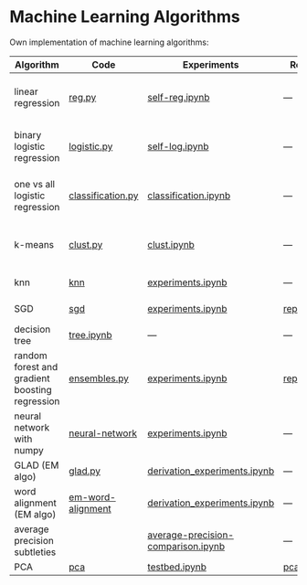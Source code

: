 # Machine Learning Algorithms

Own implementation of machine learning algorithms:

| Algorithm                                      | Code                                                         | Experiments                                                  | Report                                                       | Source                                                       |
| ---------------------------------------------- | ------------------------------------------------------------ | ------------------------------------------------------------ | ------------------------------------------------------------ | ------------------------------------------------------------ |
| linear regression                              | [reg.py](https://github.com/voorhs/Machine-Learning-Algorithms/blob/main/linear-regression/reg.py) | [self-reg.ipynb](https://github.com/voorhs/Machine-Learning-Algorithms/blob/main/linear-regression/self-reg.ipynb) | —                                                            | Andrew Ng’s old course, [new one](https://www.coursera.org/learn/machine-learning?specialization=machine-learning-introduction) |
| binary logistic regression                     | [logistic.py](https://github.com/voorhs/Machine-Learning-Algorithms/blob/main/binary-logistic-regression/logistic.py) | [self-log.ipynb](https://github.com/voorhs/Machine-Learning-Algorithms/blob/main/binary-logistic-regression/self-log.ipynb) | —                                                            | Andrew Ng’s old course, [new one](https://www.coursera.org/learn/machine-learning?specialization=machine-learning-introduction) |
| one vs all logistic regression                 | [classification.py](https://github.com/voorhs/Machine-Learning-Algorithms/blob/main/onevsall-logistic-regression/classification.py) | [classification.ipynb](https://github.com/voorhs/Machine-Learning-Algorithms/blob/main/onevsall-logistic-regression/classification.ipynb) | —                                                            | Andrew Ng’s old course, [new one](https://www.coursera.org/learn/machine-learning?specialization=machine-learning-introduction) |
| k-means                                        | [clust.py](https://github.com/voorhs/Machine-Learning-Algorithms/blob/main/kmeans/clust.py) | [clust.ipynb](https://github.com/voorhs/Machine-Learning-Algorithms/blob/main/kmeans/clust.ipynb) | —                                                            | [Alexander Dyakonov’s mini-course](https://github.com/Dyakonov/IML/blob/master/2020/IML2020_04cluster_01.pdf) |
| knn                                            | [knn](https://github.com/voorhs/Machine-Learning-Algorithms/tree/main/knn/knn) | [experiments.ipynb](https://github.com/voorhs/Machine-Learning-Algorithms/blob/main/knn/experiments.ipynb) | —                                                            | [AIMasters ML course](https://github.com/voorhs/Machine-Learning-Algorithms/blob/main/knn-classification/task.pdf) |
| SGD                                            | [sgd](https://github.com/voorhs/Machine-Learning-Algorithms/tree/main/sgd/gd) | [experiments.ipynb](https://github.com/voorhs/Machine-Learning-Algorithms/blob/main/sgd/experiments.ipynb) | [report.pdf](https://github.com/voorhs/Machine-Learning-Algorithms/blob/main/sgd/report.pdf) | [University assignment](https://github.com/mmp-practicum-team/mmp_practicum_fall_2022/blob/main/Tasks/Task%2002/task_02.pdf) |
| decision tree                                  | [tree.ipynb](https://github.com/voorhs/Machine-Learning-Algorithms/blob/main/decision-tree/tree.ipynb) | —                                                            | —                                                            | AIMasters ML course                                          |
| random forest and gradient boosting regression | [ensembles.py](https://github.com/voorhs/flask-ensembles/blob/main/src/ensembles.py) | [experiments.ipynb](https://github.com/voorhs/flask-ensembles/blob/main/src/experiments.ipynb) | [report.pdf](https://github.com/voorhs/flask-ensembles/blob/main/report.pdf) | [University assignment](https://github.com/mmp-practicum-team/mmp_practicum_fall_2022/blob/main/Tasks/Task%2003/task_03.pdf) |
| neural network with numpy                      | [neural-network](https://github.com/voorhs/Machine-Learning-Algorithms/tree/main/neural-network) | [experiments.ipynb](https://github.com/voorhs/Machine-Learning-Algorithms/blob/main/neural-network/experiments.ipynb) | —                                                            | University assignment                                        |
| GLAD (EM algo)                                 | [glad.py](https://github.com/voorhs/Machine-Learning-Algorithms/tree/main/em-glad/glad.py) | [derivation_experiments.ipynb](https://github.com/voorhs/Machine-Learning-Algorithms/tree/main/em-glad/derivation_experiments.ipynb) | —                                                            | [University assignment](https://github.com/mmp-mmro-team/-mmp_mmro_spring_2023/blob/main/homework_practice/em/homework-practice-09-em.ipynb) |
| word alignment (EM algo)                       | [em-word-alignment](https://github.com/voorhs/Machine-Learning-Algorithms/tree/main/em-word-alignment) | [derivation_experiments.ipynb](https://github.com/voorhs/Machine-Learning-Algorithms/tree/main/em-word-alignment/derivation_experiments.ipynb) | —                                                            | [University assignment](https://github.com/mmp-mmro-team/-mmp_mmro_spring_2023/blob/main/homework_practice/em/homework-practice-09-em.ipynb) |
| average precision subtleties                   |                                                              | [average-precision-comparison.ipynb](https://github.com/voorhs/ml-practice/blob/main/average-precision-comparision.ipynb) | —                                                            | me                                                           |
| PCA                                            | [pca](https://github.com/voorhs/Machine-Learning-Algorithms/tree/main/pca/src.py) | [testbed.ipynb](https://github.com/voorhs/Machine-Learning-Algorithms/tree/main/pca/testbed.ipynb) | [pca](https://github.com/voorhs/Machine-Learning-Algorithms/tree/main/pca) | me                                                           |
